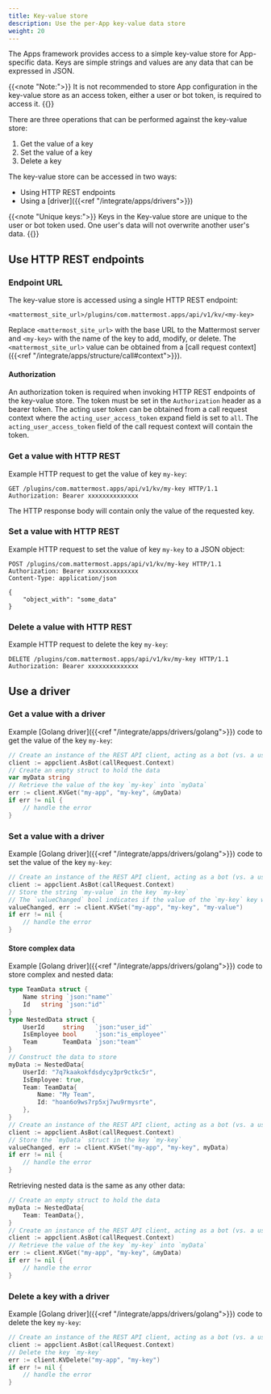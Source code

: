 ```yaml
---
title: Key-value store
description: Use the per-App key-value data store
weight: 20
---
```

The Apps framework provides access to a simple key-value store for App-specific data.
Keys are simple strings and values are any data that can be expressed in JSON.

{{<note "Note:">}}
It is not recommended to store App configuration in the key-value store as an access token, either a user or bot token, is required to access it.
{{</note>}}

There are three operations that can be performed against the key-value store:

1. Get the value of a key
2. Set the value of a key
3. Delete a key

The key-value store can be accessed in two ways:

- Using HTTP REST endpoints
- Using a [driver]({{<ref "/integrate/apps/drivers">}})

{{<note "Unique keys:">}}
Keys in the Key-value store are unique to the user or bot token used. One user's data will not overwrite another user's data. 
{{</note>}}

## Use HTTP REST endpoints

### Endpoint URL

The key-value store is accessed using a single HTTP REST endpoint:

`<mattermost_site_url>/plugins/com.mattermost.apps/api/v1/kv/<my-key>`

Replace `<mattermost_site_url>` with the base URL to the Mattermost server and `<my-key>` with the name of the key to add, modify, or delete.
The `<mattermost_site_url>` value can be obtained from a [call request context]({{<ref "/integrate/apps/structure/call#context">}}).

#### Authorization

An authorization token is required when invoking HTTP REST endpoints of the key-value store. The token must be set in the `Authorization` header as a bearer token.
The acting user token can be obtained from a call request context where the `acting_user_access_token` expand field is set to `all`.
The `acting_user_access_token` field of the call request context will contain the token.

### Get a value with HTTP REST

Example HTTP request to get the value of key `my-key`:

```http request
GET /plugins/com.mattermost.apps/api/v1/kv/my-key HTTP/1.1
Authorization: Bearer xxxxxxxxxxxxxx
```

The HTTP response body will contain only the value of the requested key.

### Set a value with HTTP REST

Example HTTP request to set the value of key `my-key` to a JSON object:

```http request
POST /plugins/com.mattermost.apps/api/v1/kv/my-key HTTP/1.1
Authorization: Bearer xxxxxxxxxxxxxx
Content-Type: application/json

{
    "object_with": "some_data"
}
```

### Delete a value with HTTP REST

Example HTTP request to delete the key `my-key`:

```http request
DELETE /plugins/com.mattermost.apps/api/v1/kv/my-key HTTP/1.1
Authorization: Bearer xxxxxxxxxxxxxx
```

## Use a driver

### Get a value with a driver

Example [Golang driver]({{<ref "/integrate/apps/drivers/golang">}}) code to get the value of the key `my-key`:

```go
// Create an instance of the REST API client, acting as a bot (vs. a user)
client := appclient.AsBot(callRequest.Context)
// Create an empty struct to hold the data
var myData string
// Retrieve the value of the key `my-key` into `myData`
err := client.KVGet("my-app", "my-key", &myData)
if err != nil {
    // handle the error
}
```

### Set a value with a driver

Example [Golang driver]({{<ref "/integrate/apps/drivers/golang">}}) code to set the value of the key `my-key`:

```go
// Create an instance of the REST API client, acting as a bot (vs. a user)
client := appclient.AsBot(callRequest.Context)
// Store the string `my-value` in the key `my-key`
// The `valueChanged` bool indicates if the value of the `my-key` key was changed
valueChanged, err := client.KVSet("my-app", "my-key", "my-value")
if err != nil {
    // handle the error
}
```

#### Store complex data

Example [Golang driver]({{<ref "/integrate/apps/drivers/golang">}}) code to store complex and nested data:

```go
type TeamData struct {
    Name string `json:"name"`
    Id   string `json:"id"`
}
type NestedData struct {
    UserId     string   `json:"user_id"`
    IsEmployee bool     `json:"is_employee"`
    Team       TeamData `json:"team"`
}
// Construct the data to store
myData := NestedData{
    UserId: "7q7kaakokfdsdycy3pr9ctkc5r",
    IsEmployee: true,
    Team: TeamData{
        Name: "My Team",
        Id: "hoan6o9ws7rp5xj7wu9rmysrte",
    },
}
// Create an instance of the REST API client, acting as a bot (vs. a user)
client := appclient.AsBot(callRequest.Context)
// Store the `myData` struct in the key `my-key`
valueChanged, err := client.KVSet("my-app", "my-key", myData)
if err != nil {
    // handle the error
}
```

Retrieving nested data is the same as any other data:

```go
// Create an empty struct to hold the data
myData := NestedData{
    Team: TeamData{},
}
// Create an instance of the REST API client, acting as a bot (vs. a user)
client := appclient.AsBot(callRequest.Context)
// Retrieve the value of the key `my-key` into `myData`
err := client.KVGet("my-app", "my-key", &myData)
if err != nil {
    // handle the error
}
```

### Delete a key with a driver

Example [Golang driver]({{<ref "/integrate/apps/drivers/golang">}}) code to delete the key `my-key`:

```go
// Create an instance of the REST API client, acting as a bot (vs. a user)
client := appclient.AsBot(callRequest.Context)
// Delete the key `my-key`
err := client.KVDelete("my-app", "my-key")
if err != nil {
    // handle the error
}
```

